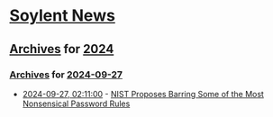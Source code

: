 # [Soylent News](../../../README.md)

## [Archives](../../index.md) for [2024](../index.md)

### [Archives](../../index.md) for [2024-09-27](index.md)

* [2024-09-27, 02:11:00](https://soylentnews.org/article.pl?sid=24/09/26/1212224&from=rss) - [NIST Proposes Barring Some of the Most Nonsensical Password Rules](https://soylentnews.org/article.pl?sid=24/09/26/1212224&from=rss)
